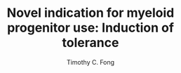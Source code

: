---
author: Timothy C. Fong
funder: National Institutes of Health (US)
layout: grant
link: https://www.niaid.nih.gov/sites/default/files/1r41ai10801601_fong_0.pdf
link_name: Proposal
program: R41, R42, R43, R44
status: funded
title: 'Novel indication for myeloid progenitor use: Induction of tolerance'
year: 2013
---